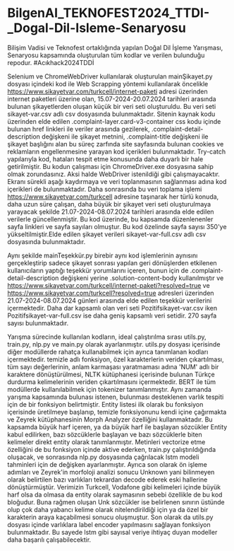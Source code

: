 # BilgenAI_TEKNOFEST2024_TTDI-_Dogal-Dil-Isleme-Senaryosu
Bilişim Vadisi ve Teknofest ortaklığında yapılan Doğal Dil İşleme Yarışması, Senaryosu kapsamında oluşturulan tüm kodlar ve verilen bulunduğu repodur. #Acıkhack2024TDDİ

Selenium ve ChromeWebDriver kullanılarak oluşturulan mainŞikayet.py dosyası içindeki kod ile Web Scrapping yöntemi kullanılarak öncelikle https://www.sikayetvar.com/turkcell/internet-paketi adresi üzerinden internet paketleri üzerine olan, 15.07-2024-20.07.2024 tarihleri arasında bulunan şikayetlerden oluşan küçük bir veri seti oluşturuldu. Bu veri seti sikayet-var.csv adlı csv dosyasında bulunmaktadır. Sitenin kaynak kodu üzerinden elde edilen .complaint-layer.card-v3-container css kodu içinde bulunan href linkleri ile veriler arasında gezilerek, .complaint-detail-description değişkeni ile şikayet metnini, .complaint-title değişkeni ile şikayet başlığını alan bu süreç zarfında site sayfasında bulunan cookies ve reklamların engellenmesine yarayan kod içerikleri bulunmaktadır. Try-catch yapılarıyla kod, hataları tespit etme konusunda daha duyarlı bir hale getirilmiştir. Bu kodun çalışması için ChromeDriver.exe dosyasına sahip olmak zorundasınız. Aksi halde WebDriver istenildiği gibi çalışmayacaktır. Ekranı sürekli aşağı kaydırmaya ve veri toplanmasının sağlanması adına kod içerikleri de bulunmaktadır. Daha sonrasında bu veri toplama işlemi https://www.sikayetvar.com/turkcell adresine taşınarak her türlü konuda, daha uzun süre çalışan, daha büyük bir şikayet veri seti oluşturulmaya yarayacak şekilde 21.07-2024-08.07.2024 tarihleri arasında elde edilen verilerle güncellenmiştir. Bu kod üzerinde, bu kapsamda düzenlenenler sayfa linkleri ve sayfa sayıları olmuştur. Bu kod özelinde sayfa sayısı 350'ye yükseltilmiştir.Elde edilen şikayet verileri sikayet-var-full.csv adlı csv dosyasında bulunmaktadır.

Aynı şekilde mainTeşekkür.py birebir aynı kod işlemlerinin aynısını gerçekleştirip sadece şikayet sonrası yapılan geri dönüşlerden etkilenen kullanıcıların yaptığı teşekkür yorumlarını içeren, bunun için de .complaint-detail-description değişkeni yerine .solution-content-body kullanılmıştır ve https://www.sikayetvar.com/turkcell/internet-paketi?resolved=true ve https://www.sikayetvar.com/turkcell?resolved=true adresleri üzerinden  21.07-2024-08.07.2024 günleri arasında elde edilen teşekkür verilerini içermektedir. Daha dar kapsamlı olan veri seti Pozitifsikayet-var.csv iken Pozitifsikayet-var-full.csv ise daha geniş kapsamlı veri setidir. 270 sayfa sayısı bulunmaktadır.

Yarışma sürecinde kullanılan kodların, ideal çalıştırılma sırası utils.py, train.py, nlp.py ve main.py olarak ayarlanmıştır. utils.py dosyası içerisinde diğer modüllerde rahatça kullanabilmek için ayrıca tanımlanan kodları içermektedir. temizle adlı fonksiyon, özel karakterlerin veriden çıkartılması, tüm sayı değerlerinin, anlam karmaşası yaratmaması adına 'NUM' adlı bir karaktere dönüştürülmesi, NLTK kütüphanesi içerisinde bulunan Türkçe durdurma kelimelerinin veriden çıkartılmasını içermektedir. BERT ile tüm modüllerde kullanılabilmek için tokenizer tanımlanmıştır. Aynı zamanda yarışma kapsamında bulunası istenen, bulunması desteklenen varlık tespiti için de bir fonksiyon belirtmiştir. Entity listesi ilk olarak bu fonksiyon içerisinde üretilmeye başlanıp, temizle fonksiyonunu kendi içine çağırmakta ve Zeyrek kütüphanesinin Morph Analyzer özelliğini kullanmaktadır. Bu kapsamda büyük harf içeren, ya da büyük harf ile başlayan sözcükler Entity kabul edilirken, bazı sözcüklerle başlayan ve bazı sözcüklerle biten kelimeler direkt entity olarak tanımlanmıştır. Metinleri vectorize etme özelliğini de bu fonksiyon içinde aktive ederken, train.py çalıştırıldığında oluşacak, ve sonrasında nlp.py dosyasında çağrılacak lstm modeli tahminleri için de değişken ayarlanmıştır. Ayrıca son olarak ön işleme adımları ve Zeyrek'in morfoloji analizi sonucu Unknown yani bilinmeyen olarak belirtilen bazı varlıkları tekrardan decode ederek eski hallerine dönüştürmüştür. Verimizin Turkcell, Vodafone gibi kelimeleri içinde büyük harf olsa da olmasa da entity olarak saymasının sebebi özellikle de bu kod bloğudur. Buna rağmen oluşan Unk sözcükler ise belirlenen sınırın üstünde olup çok daha yabancı kelime olarak nitelendirildiği için ya da özel bir karakterin araya kaçabilmesi sonucu oluşmuştur. Son olarak da utils.py dosyası içinde varlıklara label encoder yapılmasını sağlayan fonksiyon bulunmaktadır. Bu sayede lstm gibi sayısal veriye ihtiyaç duyan modeller daha başarılı çalışabilecektir.
